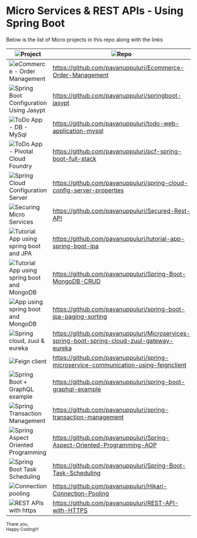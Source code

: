 # Micro Services & REST APIs - Using Spring Boot
Below is the list of Micro projects in this repo along with the links

| ![Project](https://img.shields.io/badge/Project-blue.svg)      | ![Repo](https://img.shields.io/badge/Repo-blue.svg)         |
|--------------|------------------|
| ![eCommerce - Order Management](https://img.shields.io/badge/eCommerce%20Order%20Management-red.svg)        | https://github.com/pavanuppuluri/Ecommerce-Order-Management           |
| ![Spring Boot Configuration Using Jasypt](https://img.shields.io/badge/Spring%20Boot%20Configuration%20Jasypt-red.svg)        | https://github.com/pavanuppuluri/springboot-jasypt           |
| ![ToDo App - DB - MySql](https://img.shields.io/badge/ToDo%20App-%20Spring%20Boot,MySql%20Database-red.svg)        | https://github.com/pavanuppuluri/todo-web-application-mysql           |
| ![ToDo App - Pivotal Cloud Foundry](https://img.shields.io/badge/Full%20Stack%20ToDo%20App-%20Angular,Spring%20Boot,PCF-red.svg)        | https://github.com/pavanuppuluri/pcf-spring-boot-full-stack           |
| ![Spring Cloud Configuration Server](https://img.shields.io/badge/Spring%20Cloud%20Configuration%20Server-red.svg)        | https://github.com/pavanuppuluri/spring-cloud-config-server-properties           |
| ![Securing Micro Services](https://img.shields.io/badge/Securing%20Micro%20Services-red.svg)        | https://github.com/pavanuppuluri/Secured-Rest-API           |
| ![Tutorial App using spring boot and JPA](https://img.shields.io/badge/Tutorial%20App-Using%20spring%20boot%20and%20JPA-red.svg)        | https://github.com/pavanuppuluri/tutorial-app-spring-boot-jpa           |
| ![Tutorial App using spring boot and MongoDB](https://img.shields.io/badge/Tutorial%20App-Using%20spring%20boot%20and%20MongoDB-red.svg)        | https://github.com/pavanuppuluri/Spring-Boot-MongoDB-CRUD           |
| ![App using spring boot and MongoDB](https://img.shields.io/badge/App-Using%20spring%20boot%20and%20jpa,%20paging,%20sorting-red.svg)        | https://github.com/pavanuppuluri/spring-boot-jpa-paging-sorting           |
| ![Spring cloud, zuul & eureka](https://img.shields.io/badge/Microservices%20using%20spring%20cloud,zuul%20&%20eureka-red.svg)        | https://github.com/pavanuppuluri/Microservices-spring-boot-spring-cloud-zuul-gateway-eureka           |
| ![Feign client](https://img.shields.io/badge/Feign%20client&%20eureka-red.svg)        | https://github.com/pavanuppuluri/spring-microservice-communication-using-feignclient          |
| ![Spring Boot + GraphQL example](https://img.shields.io/badge/Spring%20Boot%20+%20GraphQL%20Example%20-red.svg)        | https://github.com/pavanuppuluri/spring-boot-graphql-example|
| ![Spring Transaction Management](https://img.shields.io/badge/Spring%20Transaction%20Management%20-red.svg)        | https://github.com/pavanuppuluri/spring-transaction-management|
| ![Spring Aspect Oriented Programming](https://img.shields.io/badge/Spring%20AOP%20-red.svg)        | https://github.com/pavanuppuluri/Spring-Aspect-Oriented-Programming-AOP|
| ![Spring Boot Task Scheduling](https://img.shields.io/badge/Spring%20Boot%20Task%20Scheduling%20-red.svg)        | https://github.com/pavanuppuluri/Spring-Boot-Task-Scheduling|
| ![Connection pooling](https://img.shields.io/badge/Connection%20pooling%20-red.svg)        | https://github.com/pavanuppuluri/Hikari-Connection-Pooling|
| ![REST APIs with https](https://img.shields.io/badge/REST%20APIs%20with%20https%20-red.svg)        | https://github.com/pavanuppuluri/REST-API-with-HTTPS|



<small>Thank you, <br> Happy Coding!!!</small>

